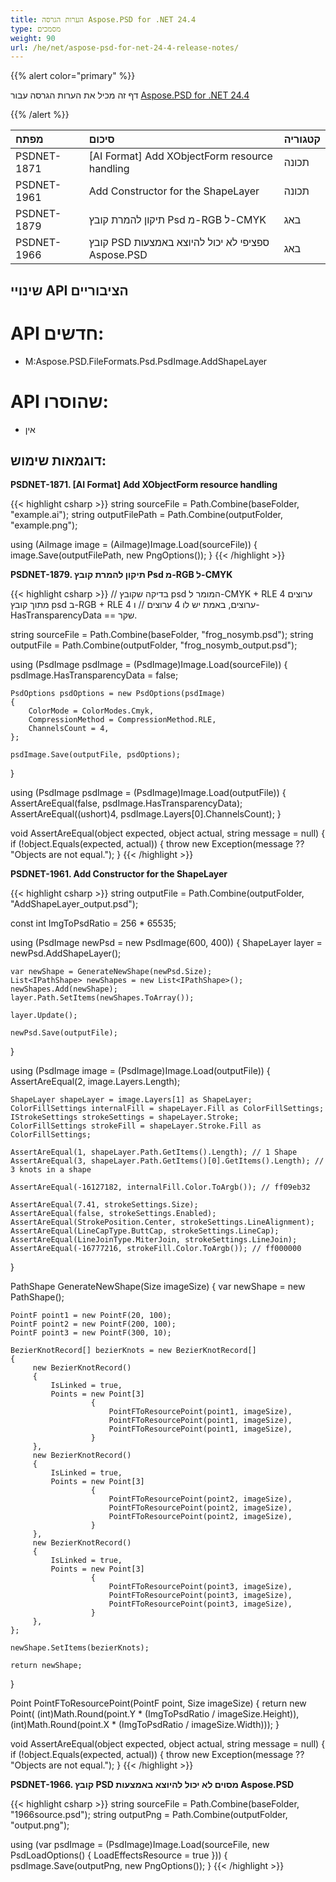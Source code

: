 ```yaml
---
title: הערות הגרסה Aspose.PSD for .NET 24.4
type: מסמכים
weight: 90
url: /he/net/aspose-psd-for-net-24-4-release-notes/
---
```


{{% alert color="primary" %}}

דף זה מכיל את הערות הגרסה עבור [Aspose.PSD for .NET 24.4](https://www.nuget.org/packages/Aspose.PSD/)

{{% /alert %}}

| **מפתח**   | **סיכום**                                                                   | **קטגוריה** |
|:------------|:-----------------------------------------------------------------------------|:-------------|
| PSDNET-1871 | [AI Format] Add XObjectForm resource handling                                 | תכונה       |
| PSDNET-1961 | Add Constructor for the ShapeLayer                                           | תכונה       |
| PSDNET-1879 | תיקון להמרת קובץ Psd מ-RGB ל-CMYK                                        | באג         |
| PSDNET-1966 | קובץ PSD ספציפי לא יכול להיוצא באמצעות Aspose.PSD                     | באג         |

## **שינויי API הציבוריים**
# **API חדשים:**
- M:Aspose.PSD.FileFormats.Psd.PsdImage.AddShapeLayer

# **API שהוסרו:**
- אין

## **דוגמאות שימוש:**

**PSDNET-1871. [AI Format] Add XObjectForm resource handling**

{{< highlight csharp >}}
string sourceFile = Path.Combine(baseFolder, "example.ai");
string outputFilePath = Path.Combine(outputFolder, "example.png");

using (AiImage image = (AiImage)Image.Load(sourceFile))
{
    image.Save(outputFilePath, new PngOptions());
}
{{< /highlight >}}

**PSDNET-1879. תיקון להמרת קובץ Psd מ-RGB ל-CMYK**

{{< highlight csharp >}}
// בדיקה שקובץ psd המומר ל-CMYK + RLE 4 ערוצים מתוך קובץ psd ב-RGB + RLE 4 ערוצים, באמת יש לו 4 ערוצים
// ו-HasTransparencyData == שקר.

string sourceFile = Path.Combine(baseFolder, "frog_nosymb.psd");
string outputFile = Path.Combine(outputFolder, "frog_nosymb_output.psd");

using (PsdImage psdImage = (PsdImage)Image.Load(sourceFile))
{
    psdImage.HasTransparencyData = false;

    PsdOptions psdOptions = new PsdOptions(psdImage)
    {
        ColorMode = ColorModes.Cmyk,
        CompressionMethod = CompressionMethod.RLE,
        ChannelsCount = 4,
    };

    psdImage.Save(outputFile, psdOptions);
}

using (PsdImage psdImage = (PsdImage)Image.Load(outputFile))
{
    AssertAreEqual(false, psdImage.HasTransparencyData);
    AssertAreEqual((ushort)4, psdImage.Layers[0].ChannelsCount);
}

void AssertAreEqual(object expected, object actual, string message = null)
{
    if (!object.Equals(expected, actual))
    {
        throw new Exception(message ?? "Objects are not equal.");
    }
{{< /highlight >}}

**PSDNET-1961. Add Constructor for the ShapeLayer**

{{< highlight csharp >}}
string outputFile = Path.Combine(outputFolder, "AddShapeLayer_output.psd");

const int ImgToPsdRatio = 256 * 65535;

using (PsdImage newPsd = new PsdImage(600, 400))
{
    ShapeLayer layer = newPsd.AddShapeLayer();

    var newShape = GenerateNewShape(newPsd.Size);
    List<IPathShape> newShapes = new List<IPathShape>();
    newShapes.Add(newShape);
    layer.Path.SetItems(newShapes.ToArray());

    layer.Update();

    newPsd.Save(outputFile);
}

using (PsdImage image = (PsdImage)Image.Load(outputFile))
{
    AssertAreEqual(2, image.Layers.Length);

    ShapeLayer shapeLayer = image.Layers[1] as ShapeLayer;
    ColorFillSettings internalFill = shapeLayer.Fill as ColorFillSettings;
    IStrokeSettings strokeSettings = shapeLayer.Stroke;
    ColorFillSettings strokeFill = shapeLayer.Stroke.Fill as ColorFillSettings;

    AssertAreEqual(1, shapeLayer.Path.GetItems().Length); // 1 Shape
    AssertAreEqual(3, shapeLayer.Path.GetItems()[0].GetItems().Length); // 3 knots in a shape

    AssertAreEqual(-16127182, internalFill.Color.ToArgb()); // ff09eb32

    AssertAreEqual(7.41, strokeSettings.Size);
    AssertAreEqual(false, strokeSettings.Enabled);
    AssertAreEqual(StrokePosition.Center, strokeSettings.LineAlignment);
    AssertAreEqual(LineCapType.ButtCap, strokeSettings.LineCap);
    AssertAreEqual(LineJoinType.MiterJoin, strokeSettings.LineJoin);
    AssertAreEqual(-16777216, strokeFill.Color.ToArgb()); // ff000000
}

PathShape GenerateNewShape(Size imageSize)
{
    var newShape = new PathShape();

    PointF point1 = new PointF(20, 100);
    PointF point2 = new PointF(200, 100);
    PointF point3 = new PointF(300, 10);

    BezierKnotRecord[] bezierKnots = new BezierKnotRecord[]
    {
         new BezierKnotRecord()
         {
             IsLinked = true,
             Points = new Point[3]
                      {
                          PointFToResourcePoint(point1, imageSize),
                          PointFToResourcePoint(point1, imageSize),
                          PointFToResourcePoint(point1, imageSize),
                      }
         },
         new BezierKnotRecord()
         {
             IsLinked = true,
             Points = new Point[3]
                      {
                          PointFToResourcePoint(point2, imageSize),
                          PointFToResourcePoint(point2, imageSize),
                          PointFToResourcePoint(point2, imageSize),
                      }
         },
         new BezierKnotRecord()
         {
             IsLinked = true,
             Points = new Point[3]
                      {
                          PointFToResourcePoint(point3, imageSize),
                          PointFToResourcePoint(point3, imageSize),
                          PointFToResourcePoint(point3, imageSize),
                      }
         },
    };

    newShape.SetItems(bezierKnots);

    return newShape;
}

Point PointFToResourcePoint(PointF point, Size imageSize)
{
    return new Point(
        (int)Math.Round(point.Y * (ImgToPsdRatio / imageSize.Height)),
        (int)Math.Round(point.X * (ImgToPsdRatio / imageSize.Width)));
}

void AssertAreEqual(object expected, object actual, string message = null)
{
    if (!object.Equals(expected, actual))
    {
        throw new Exception(message ?? "Objects are not equal.");
    }
{{< /highlight >}}

**PSDNET-1966. קובץ PSD מסוים לא יכול להיוצא באמצעות Aspose.PSD**

{{< highlight csharp >}}
string sourceFile = Path.Combine(baseFolder, "1966source.psd");
string outputPng = Path.Combine(outputFolder, "output.png");

using (var psdImage = (PsdImage)Image.Load(sourceFile, new PsdLoadOptions() { LoadEffectsResource = true }))
{
    psdImage.Save(outputPng, new PngOptions());
}
{{< /highlight >}}

